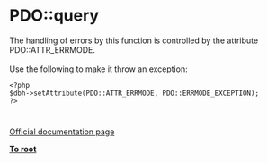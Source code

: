 # PDO::query



The handling of errors by this function is controlled by the attribute PDO::ATTR_ERRMODE.<br><br>Use the following to make it throw an exception:<br>

```
<?php
$dbh->setAttribute(PDO::ATTR_ERRMODE, PDO::ERRMODE_EXCEPTION);
?>
```
  

#

[Official documentation page](https://www.php.net/manual/en/pdo.query.php)

**[To root](/README.md)**
